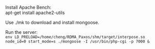 Install Apache Bench:  
apt-get install apache2-utils


Use ./mk to download and install mongoose.  

Run the server:  
`env LD_PRELOAD=/home/cheng/RDMA_Paxos/shm/target/interpose.so node_id=0 start_mode=s ./mongoose -I /usr/bin/php-cgi -p 7000 &`

